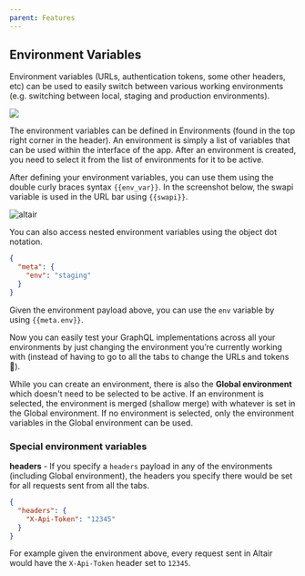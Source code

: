 ```yaml
---
parent: Features
---
```


## Environment Variables

Environment variables (URLs, authentication tokens, some other headers, etc) can be used to easily switch between various working environments (e.g. switching between local, staging and production environments).

![](https://miro.medium.com/max/5756/1*eCxSCJadudYfUYoPRpkSkA.png)

The environment variables can be defined in Environments (found in the top right corner in the header). An environment is simply a list of variables that can be used within the interface of the app. After an environment is created, you need to select it from the list of environments for it to be active.

After defining your environment variables, you can use them using the double curly braces syntax `{{env_var}}`. In the screenshot below, the swapi variable is used in the URL bar using `{{swapi}}`.

![altair](https://miro.medium.com/max/5760/1*4FkypN32B8E1K9mJHoKaWA.png)

You can also access nested environment variables using the object dot notation.

```json
{
  "meta": {
    "env": "staging"
  }
}
```

Given the environment payload above, you can use the `env` variable by using `{{meta.env}}`.

Now you can easily test your GraphQL implementations across all your environments by just changing the environment you’re currently working with (instead of having to go to all the tabs to change the URLs and tokens 🤢).

While you can create an environment, there is also the **Global environment** which doesn't need to be selected to be active. If an environment is selected, the environment is merged (shallow merge) with whatever is set in the Global environment. If no environment is selected, only the environment variables in the Global environment can be used.

### Special environment variables

**headers** - If you specify a `headers` payload in any of the environments (including Global environment), the headers you specify there would be set for all requests sent from all the tabs.

```json
{
  "headers": {
    "X-Api-Token": "12345"
  }
}
```

For example given the environment above, every request sent in Altair would have the `X-Api-Token` header set to `12345`.
